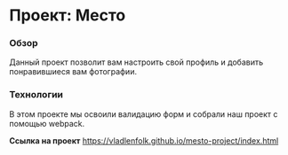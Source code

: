 # Проект: Место

### Обзор
Данный проект позволит вам настроить свой профиль и добавить понравившиеся вам фотографии. 

### Технологии
В этом проекте мы освоили валидацию форм и собрали наш проект с помощью webpack.

**Ссылка на проект**
https://vladlenfolk.github.io/mesto-project/index.html
